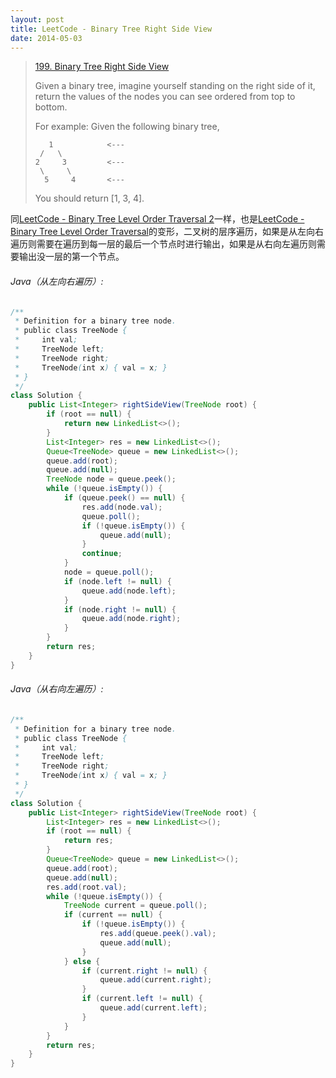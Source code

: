 ```yaml
---
layout: post
title: LeetCode - Binary Tree Right Side View
date: 2014-05-03
---
```


> [199. Binary Tree Right Side View](https://leetcode.com/problems/binary-tree-right-side-view/)
>
> Given a binary tree, imagine yourself standing on the right side of it, return the values of the nodes you can see ordered from top to bottom.
> 
> For example:
> Given the following binary tree,
> 
>        1            <---
>      /   \
>     2     3         <---
>      \     \
>       5     4       <---
>
> You should return [1, 3, 4].

同[LeetCode - Binary Tree Level Order Traversal 2](http://localhost:4000/leetcode/2017/05/03/LeetCode-Binary-Tree-Level-Order-Traversal-2/)一样，也是[LeetCode - Binary Tree Level Order Traversal](http://chaihua.me/leetcode/2017/05/02/LeetCode-Binary-Tre-Level-Order-Traversal/)的变形，二叉树的层序遍历，如果是从左向右遍历则需要在遍历到每一层的最后一个节点时进行输出，如果是从右向左遍历则需要输出没一层的第一个节点。
<!--more-->

###### Java（从左向右遍历）:
``` java
/**
 * Definition for a binary tree node.
 * public class TreeNode {
 *     int val;
 *     TreeNode left;
 *     TreeNode right;
 *     TreeNode(int x) { val = x; }
 * }
 */
class Solution {
    public List<Integer> rightSideView(TreeNode root) {
        if (root == null) {
            return new LinkedList<>();
        }
        List<Integer> res = new LinkedList<>();
        Queue<TreeNode> queue = new LinkedList<>();
        queue.add(root);
        queue.add(null);
        TreeNode node = queue.peek();
        while (!queue.isEmpty()) {
            if (queue.peek() == null) {
                res.add(node.val);
                queue.poll();
                if (!queue.isEmpty()) {
                    queue.add(null);
                }
                continue;
            }
            node = queue.poll();
            if (node.left != null) {
                queue.add(node.left);
            }
            if (node.right != null) {
                queue.add(node.right);
            }
        }
        return res;
    }
}
```

###### Java（从右向左遍历）:
``` java
/**
 * Definition for a binary tree node.
 * public class TreeNode {
 *     int val;
 *     TreeNode left;
 *     TreeNode right;
 *     TreeNode(int x) { val = x; }
 * }
 */
class Solution {
    public List<Integer> rightSideView(TreeNode root) {
        List<Integer> res = new LinkedList<>();
        if (root == null) {
            return res;
        }
        Queue<TreeNode> queue = new LinkedList<>();
        queue.add(root);
        queue.add(null);
        res.add(root.val);
        while (!queue.isEmpty()) {
            TreeNode current = queue.poll();
            if (current == null) {
                if (!queue.isEmpty()) {
                    res.add(queue.peek().val);
                    queue.add(null);
                }
            } else {
                if (current.right != null) {
                    queue.add(current.right);
                }
                if (current.left != null) {
                    queue.add(current.left);
                }
            }
        }
        return res;
    }
}
```